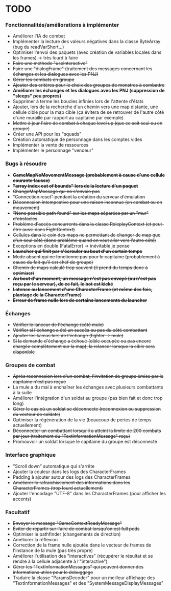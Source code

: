 # TODO

### Fonctionnalités/améliorations à implémenter ###

* Améliorer l'IA de combat
* Implémenter la lecture des valeurs négatives dans la classe ByteArray (bug du readVarShort...)
* Optimiser l'envoi des paquets (avec création de variables locales dans les frames) -> très lourd à faire
* ~~Faire une méthode "useInteractive"~~
* ~~Faire une "dialogFrame" (traitement des messages concernant les échanges et les dialogues avec les PNJ)~~
* ~~Gérer les combats en groupe~~
* ~~Ajouter des critères pour le choix des groupes de monstres à combattre~~
* **Améliorer les échanges et les dialogues avec les PNJ (suppression de "sleeps" peu propres)**
* Supprimer à terme les boucles infinies lors de l'attente d'états
* Ajouter, lors de la recherche d'un chemin vers une map distante, une cellule cible pour la map cible (ça évitera de se retrouver de l'autre côté d'une muraille par rapport au capitaine par exemple)
* ~~Mettre à jour l'aire de combat à chaque level up (que ce soit seul ou en groupe)~~
* Créer une API pour les "squads"
* Création automatique de personnage dans les comptes vides
* Implémenter la vente de ressources
* Implémenter le personnage "vendeur"

### Bugs à résoudre ###

* ~~**GameMapNoMovementMessage (probablement à cause d'une cellule courante fausse)**~~
* ~~**"array index out of bounds" lors de la lecture d'un paquet**~~
* ~~ChangeMapMessage qui ne s'envoie pas~~
* ~~"Connection reset" pendant la création du serveur d'émulation~~
* ~~Déconnexion intempestive pour une raison inconnue (en combat ou en mouvement)~~
* ~~"None possible path found" sur les maps séparées par un "mur" d'obstacles~~
* ~~Problème d'accès concurrents dans la classe RoleplayContext (et peut-être aussi dans FightContext)~~
* ~~Cellules dans le coin des maps ne permettant de changer de map que d'un seul côté (donc problème quand on veut aller vers l'autre côté)~~
* Exceptions en double (FatalError) -> inévitable je pense
* ~~**Launcher qui finit par s'écrouler au bout d'un certain temps**~~
* ~~Mode absent qui ne fonctionne pas pour le capitaine (probablement à cause du fait qu'il est chef de groupe)~~
* ~~Chemin de maps calculé trop souvent (il prend du temps donc à optimiser)~~
* ~~**Au bout d'un moment, un message n'est pas envoyé (ou n'est pas reçu par le serveur), de ce fait, le bot est kické**~~
* ~~**Latence au lancement d'une CharacterFrame (et même des fois, plantage de la CharacterFrame)**~~
* ~~**Erreur de frame nulle lors de certains lancements du launcher**~~

### Échanges ###

* ~~Vérifier le lanceur de l'échange (côté mule)~~
* ~~Vérifier si l'échange a été un succès ou pas du côté combattant~~
* ~~Ajouter les kamas lors de l'échange (fighter -> mule)~~
* ~~Si la demande d'échange a échoué (cible occupée ou pas encore chargée complètement sur la map), la relancer lorsque la cible sera disponible~~

### Groupes de combat ###

* ~~Après reconnexion lors d'un combat, l'invitation de groupe émise par le capitaine n'est pas reçue~~
* La mule a du mal à enchaîner les échanges avec plusieurs combattants à la suite
* Améliorer l'intégration d'un soldat au groupe (pas bien fait et donc trop long)
* ~~Gérer le cas où un soldat se déconnecte (reconnexion ou suppression du vecteur de soldats)~~
* Optimiser la régénération de la vie (beaucoup de pertes de temps actuellement)
* ~~Déconnecter un combattant lorsqu'il a atteint la limite de 200 combats par jour (traitement du "TextInformationMessage" reçu)~~
* Promouvoir un soldat lorsque le capitaine du groupe est déconnecté

### Interface graphique ###

* "Scroll down" automatique qui s'arrête
* Ajouter la couleur dans les logs des CharacterFrames
* Padding à ajouter autour des logs des CharacterFrames
* ~~Améliorer le rafraichissement des informations dans les CharacterFrames (trop lourd actuellement)~~
* Ajouter l'encodage "UTF-8" dans les CharacterFrames (pour afficher les accents)

### Facultatif ###

* ~~Envoyer le message "GameContextReadyMessage"~~
* ~~Éviter de repartir sur l'aire de combat lorsqu'on est full pods~~
* Optimiser le pathfinder (changements de direction)
* Améliorer la réflexion
* Correction de la frame nulle ajoutée dans le vecteur de frames de l'instance de la mule (pas très propre)
* Améliorer l'utilisation des "interactives" (récupérer le résultat et se rendre à la cellule adjacente à l'"interactive")
* ~~Gérer les "TextInformationMessages" qui peuvent donner des informations utiles pour le debuggage~~
* Traduire la classe "ParamsDecoder" pour un meilleur affichage des "TextInformationMessages" et des "SystemMessageDisplayMessages"